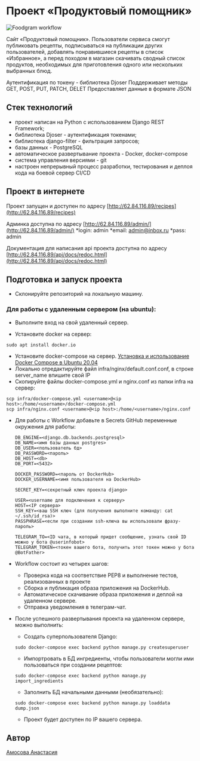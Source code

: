 # Проект «Продуктовый помощник»

![Foodgram workflow](https://github.com/aoamosova/foodgram-project-react/actions/workflows/foodgram_workflow.yml/badge.svg?branch=master&event=push)

Cайт «Продуктовый помощник». Пользователи сервиса смогут публиковать рецепты, подписываться на публикации других пользователей, добавлять понравившиеся рецепты в список «Избранное», а перед походом в магазин скачивать сводный список продуктов, необходимых для приготовления одного или нескольких выбранных блюд.

Аутентификация по токену - библиотека Djoser
Поддерживает методы GET, POST, PUT, PATCH, DELET
Предоставляет данные в формате JSON
## Стек технологий
- проект написан на Python с использованием Django REST Framework;
- библиотека Djoser - аутентификация токенами;
- библиотека django-filter - фильтрация запросов;
- базы данных - PostgreSQL
- автоматическое развертывание проекта - Docker, docker-compose
- система управления версиями - git
- настроен непрерывный процесс разработки, тестирования и деплоя кода на боевой сервер CI/CD

## Проект в интернете
Проект запущен и доступен по адресу [http://62.84.116.89/recipes](http://62.84.116.89/recipes)

Админка доступна по адресу [http://62.84.116.89/admin/](http://62.84.116.89/admin/)
*login: admin
*email: admin@inbox.ru
*pass: admin

Документация для написания api проекта доступна по адресу [http://62.84.116.89/api/docs/redoc.html](http://62.84.116.89/api/docs/redoc.html)

## Подготовка и запуск проекта
* Склонируйте репозиторий на локальную машину.

### Для работы с удаленным сервером (на ubuntu):
* Выполните вход на свой удаленный сервер.

* Установите docker на сервер:
```
sudo apt install docker.io 
```
* Установите docker-compose на сервер. [Установка и использование Docker Compose в Ubuntu 20.04](https://www.digitalocean.com/community/tutorials/how-to-install-and-use-docker-compose-on-ubuntu-20-04-ru)
* Локально отредактируйте файл infra/nginx/default.conf.conf, в строке server_name впишите свой IP
* Скопируйте файлы docker-compose.yml и nginx.conf из папки infra на сервер:
```
scp infra/docker-compose.yml <username>@<ip host>:/home/<username>/docker-compose.yml
scp infra/nginx.conf <username>@<ip host>:/home/<username>/nginx.conf
```
* Для работы с Workflow добавьте в Secrets GitHub переменные окружения для работы:
    ```
    DB_ENGINE=<django.db.backends.postgresql>
    DB_NAME=<имя базы данных postgres>
    DB_USER=<пользователь бд>
    DB_PASSWORD=<пароль>
    DB_HOST=<db>
    DB_PORT=<5432>
    
    DOCKER_PASSWORD=<пароль от DockerHub>
    DOCKER_USERNAME=<имя пользователя на DockerHub>
    
    SECRET_KEY=<секретный ключ проекта django>

    USER=<username для подключения к серверу>
    HOST=<IP сервера>
    SSH_KEY=<ваш SSH ключ (для получения выполните команду: cat ~/.ssh/id_rsa)>
    PASSPHRASE=<если при создании ssh-ключа вы использовали фразу-пароль>

    TELEGRAM_TO=<ID чата, в который придет сообщение, узнать свой ID можно у бота @userinfobot>
    TELEGRAM_TOKEN=<токен вашего бота, получить этот токен можно у бота @BotFather>
    ```
* Workflow состоит из четырех шагов:
     - Проверка кода на соответствие PEP8 и выполнение тестов, реализованных в проекте
     - Сборка и публикация образа приложения на DockerHub.
     - Автоматическое скачивание образа приложения и деплой на удаленном сервере.
     - Отправка уведомления в телеграм-чат.  
  

* После успешного развертывания проекта на удаленном сервере, можно выполнить:
    - Создать суперпользователя Django:
    ```
    sudo docker-compose exec backend python manage.py createsuperuser
    ```
    - Импортровать в БД ингредиенты, чтобы пользователи могли ими пользоваться при создании рецептов:  
    ```
    sudo docker-compose exec backend python manage.py import_ingredients
    ```
    - Заполнить БД начальными данными (необязательно):  
    ```
    sudo docker-compose exec backend python manage.py loaddata dump.json
    ```
    - Проект будет доступен по IP вашего сервера.

## Автор
[Амосова Анастасия](https://github.com/aoamosova)